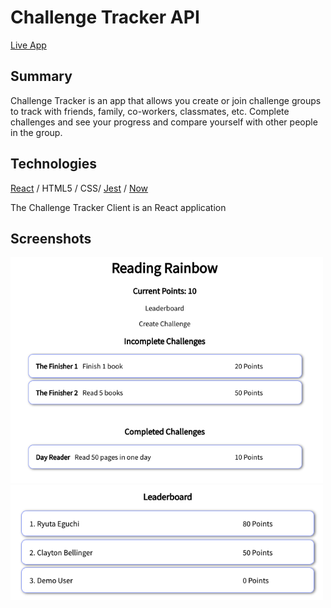 # Challenge Tracker API
[Live App](https://ryutae-challenge-tracker-app.now.sh)

## Summary

Challenge Tracker is an app that allows you create or join challenge groups to track with friends, family, co-workers, classmates, etc. Complete challenges and see your progress and compare yourself with other people in the group. 

## Technologies
[React](https://reactjs.org/) / HTML5 / CSS/ [Jest](https://jestjs.io/) / [Now](https://zeit.co/now)

The Challenge Tracker Client is an React application 

## Screenshots
<img src="/public/Complete_Incomplete_list.png" width="500" alt="challenge-list">
<img src="/public/Leaderboard.png" width="500" alt="leaderboard">

